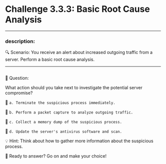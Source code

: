 # **Challenge 3.3.3: Basic Root Cause Analysis**

---

### **description:**

🔍 Scenario: You receive an alert about increased outgoing traffic from a server. Perform a basic root cause analysis.

---
```plaintext

```
🤔 Question:

What action should you take next to investigate the potential server compromise?

🔘 ```a. Terminate the suspicious process immediately.```

🔘 ```b. Perform a packet capture to analyze outgoing traffic.```

🔘 ```c. Collect a memory dump of the suspicious process.```

🔘 ```d. Update the server's antivirus software and scan.```

💡 Hint: Think about how to gather more information about the suspicious process.

🚀 Ready to answer? Go on and make your choice!